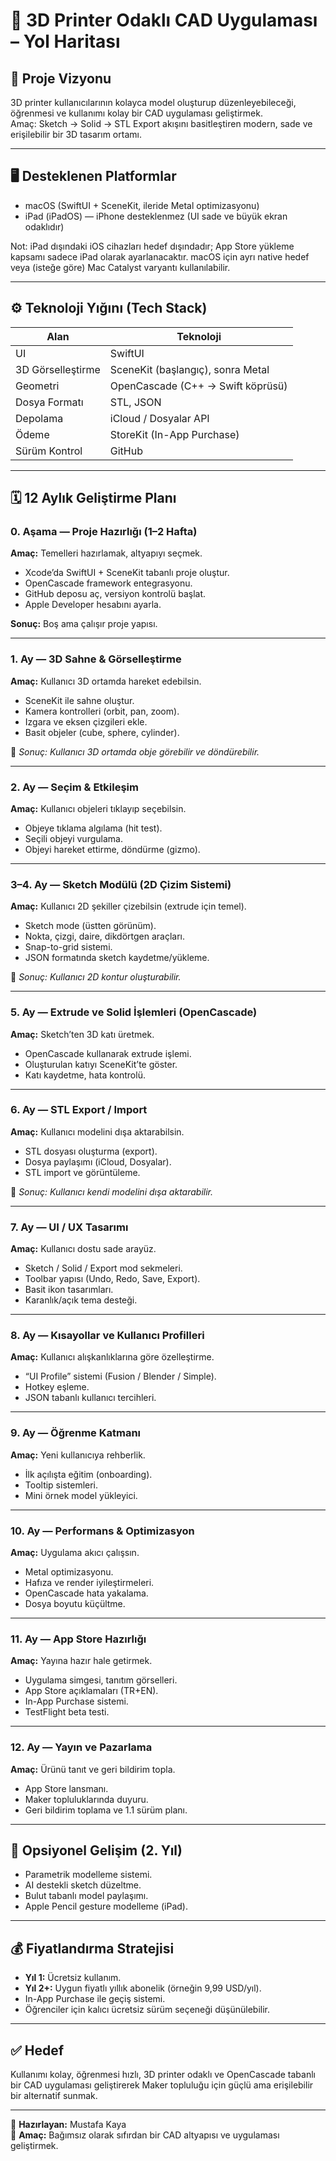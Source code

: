# 🧭 3D Printer Odaklı CAD Uygulaması – Yol Haritası

## 🎯 Proje Vizyonu

3D printer kullanıcılarının kolayca model oluşturup düzenleyebileceği, öğrenmesi ve kullanımı kolay bir CAD uygulaması geliştirmek.  
Amaç: Sketch → Solid → STL Export akışını basitleştiren modern, sade ve erişilebilir bir 3D tasarım ortamı.

---

## 🖥️ Desteklenen Platformlar

- macOS (SwiftUI + SceneKit, ileride Metal optimizasyonu)
- iPad (iPadOS) — iPhone desteklenmez (UI sade ve büyük ekran odaklıdır)

Not: iPad dışındaki iOS cihazları hedef dışındadır; App Store yükleme kapsamı sadece iPad olarak ayarlanacaktır. macOS için ayrı native hedef veya (isteğe göre) Mac Catalyst varyantı kullanılabilir.

---

## ⚙️ Teknoloji Yığını (Tech Stack)

| Alan              | Teknoloji                         |
| ----------------- | --------------------------------- |
| UI                | SwiftUI                           |
| 3D Görselleştirme | SceneKit (başlangıç), sonra Metal |
| Geometri          | OpenCascade (C++ → Swift köprüsü) |
| Dosya Formatı     | STL, JSON                         |
| Depolama          | iCloud / Dosyalar API             |
| Ödeme             | StoreKit (In-App Purchase)        |
| Sürüm Kontrol     | GitHub                            |

---

## 🗓️ 12 Aylık Geliştirme Planı

### **0. Aşama — Proje Hazırlığı (1–2 Hafta)**

**Amaç:** Temelleri hazırlamak, altyapıyı seçmek.

- Xcode’da SwiftUI + SceneKit tabanlı proje oluştur.
- OpenCascade framework entegrasyonu.
- GitHub deposu aç, versiyon kontrolü başlat.
- Apple Developer hesabını ayarla.

**Sonuç:** Boş ama çalışır proje yapısı.

---

### **1. Ay — 3D Sahne & Görselleştirme**

**Amaç:** Kullanıcı 3D ortamda hareket edebilsin.

- SceneKit ile sahne oluştur.
- Kamera kontrolleri (orbit, pan, zoom).
- Izgara ve eksen çizgileri ekle.
- Basit objeler (cube, sphere, cylinder).

🧠 _Sonuç: Kullanıcı 3D ortamda obje görebilir ve döndürebilir._

---

### **2. Ay — Seçim & Etkileşim**

**Amaç:** Kullanıcı objeleri tıklayıp seçebilsin.

- Objeye tıklama algılama (hit test).
- Seçili objeyi vurgulama.
- Objeyi hareket ettirme, döndürme (gizmo).

---

### **3–4. Ay — Sketch Modülü (2D Çizim Sistemi)**

**Amaç:** Kullanıcı 2D şekiller çizebilsin (extrude için temel).

- Sketch mode (üstten görünüm).
- Nokta, çizgi, daire, dikdörtgen araçları.
- Snap-to-grid sistemi.
- JSON formatında sketch kaydetme/yükleme.

🧠 _Sonuç: Kullanıcı 2D kontur oluşturabilir._

---

### **5. Ay — Extrude ve Solid İşlemleri (OpenCascade)**

**Amaç:** Sketch’ten 3D katı üretmek.

- OpenCascade kullanarak extrude işlemi.
- Oluşturulan katıyı SceneKit’te göster.
- Katı kaydetme, hata kontrolü.

---

### **6. Ay — STL Export / Import**

**Amaç:** Kullanıcı modelini dışa aktarabilsin.

- STL dosyası oluşturma (export).
- Dosya paylaşımı (iCloud, Dosyalar).
- STL import ve görüntüleme.

🧠 _Sonuç: Kullanıcı kendi modelini dışa aktarabilir._

---

### **7. Ay — UI / UX Tasarımı**

**Amaç:** Kullanıcı dostu sade arayüz.

- Sketch / Solid / Export mod sekmeleri.
- Toolbar yapısı (Undo, Redo, Save, Export).
- Basit ikon tasarımları.
- Karanlık/açık tema desteği.

---

### **8. Ay — Kısayollar ve Kullanıcı Profilleri**

**Amaç:** Kullanıcı alışkanlıklarına göre özelleştirme.

- “UI Profile” sistemi (Fusion / Blender / Simple).
- Hotkey eşleme.
- JSON tabanlı kullanıcı tercihleri.

---

### **9. Ay — Öğrenme Katmanı**

**Amaç:** Yeni kullanıcıya rehberlik.

- İlk açılışta eğitim (onboarding).
- Tooltip sistemleri.
- Mini örnek model yükleyici.

---

### **10. Ay — Performans & Optimizasyon**

**Amaç:** Uygulama akıcı çalışsın.

- Metal optimizasyonu.
- Hafıza ve render iyileştirmeleri.
- OpenCascade hata yakalama.
- Dosya boyutu küçültme.

---

### **11. Ay — App Store Hazırlığı**

**Amaç:** Yayına hazır hale getirmek.

- Uygulama simgesi, tanıtım görselleri.
- App Store açıklamaları (TR+EN).
- In-App Purchase sistemi.
- TestFlight beta testi.

---

### **12. Ay — Yayın ve Pazarlama**

**Amaç:** Ürünü tanıt ve geri bildirim topla.

- App Store lansmanı.
- Maker topluluklarında duyuru.
- Geri bildirim toplama ve 1.1 sürüm planı.

---

## 🚀 Opsiyonel Gelişim (2. Yıl)

- Parametrik modelleme sistemi.
- AI destekli sketch düzeltme.
- Bulut tabanlı model paylaşımı.
- Apple Pencil gesture modelleme (iPad).

---

## 💰 Fiyatlandırma Stratejisi

- **Yıl 1:** Ücretsiz kullanım.
- **Yıl 2+:** Uygun fiyatlı yıllık abonelik (örneğin 9,99 USD/yıl).
- In-App Purchase ile geçiş sistemi.
- Öğrenciler için kalıcı ücretsiz sürüm seçeneği düşünülebilir.

---

## ✅ Hedef

Kullanımı kolay, öğrenmesi hızlı, 3D printer odaklı ve OpenCascade tabanlı bir CAD uygulaması geliştirerek Maker topluluğu için güçlü ama erişilebilir bir alternatif sunmak.

---

📅 **Hazırlayan:** Mustafa Kaya  
🧠 **Amaç:** Bağımsız olarak sıfırdan bir CAD altyapısı ve uygulaması geliştirmek.
